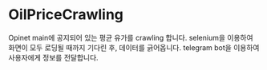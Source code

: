 # OilPriceCrawling
Opinet main에 공지되어 있는 평균 유가를 crawling 합니다.
selenium을 이용하여 화면이 모두 로딩될 때까지 기다린 후, 데이터를 긁어옵니다. 
telegram bot을 이용하여 사용자에게 정보를 전달합니다.
